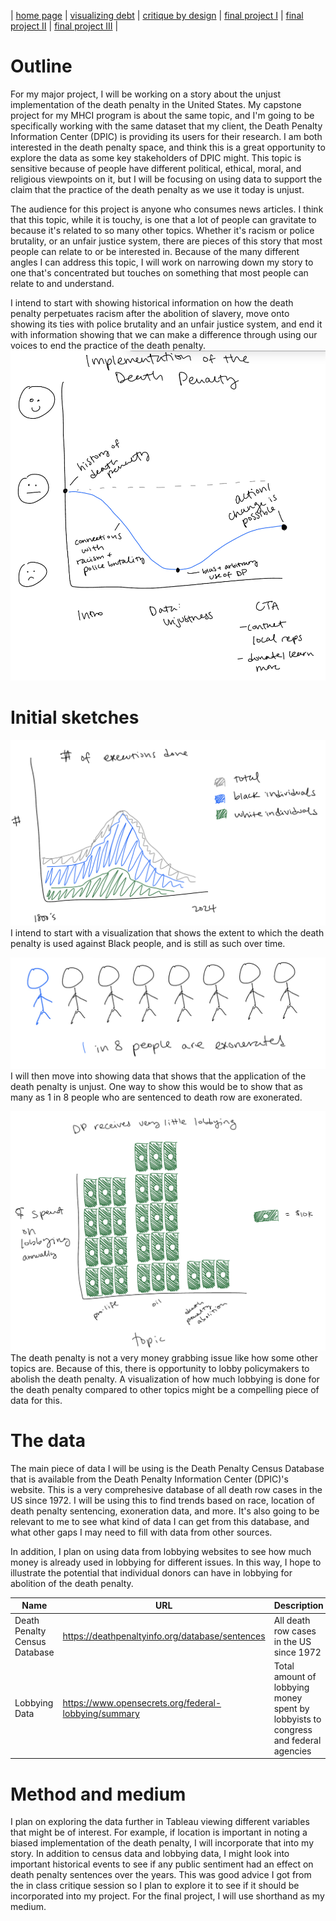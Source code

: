 | [home page](https://laurawei6.github.io/tswd-portfolio/) | [visualizing debt](visualizing-government-debt) | [critique by design](critique-by-design) | [final project I](final-project-part-one) | [final project II](final-project-part-two) | [final project III](final-project-part-three) |

# Outline
For my major project, I will be working on a story about the unjust implementation of the death penalty in the United States. My capstone project for my MHCI program is about the same topic, and I'm going to be specifically working with the same dataset that my client, the Death Penalty Information Center (DPIC) is providing its users for their research. I am both interested in the death penalty space, and think this is a great opportunity to explore the data as some key stakeholders of DPIC might. This topic is sensitive because of people have different political, ethical, moral, and religious viewpoints on it, but I will be focusing on using data to support the claim that the practice of the death penalty as we use it today is unjust.

The audience for this project is anyone who consumes news articles. I think that this topic, while it is touchy, is one that a lot of people can gravitate to because it's related to so many other topics. Whether it's racism or police brutality, or an unfair justice system, there are pieces of this story that most people can relate to or be interested in. Because of the many different angles I can address this topic, I will work on narrowing down my story to one that's concentrated but touches on something that most people can relate to and understand.

I intend to start with showing historical information on how the death penalty perpetuates racism after the abolition of slavery, move onto showing its ties with police brutality and an unfair justice system, and end it with information showing that we can make a difference through using our voices to end the practice of the death penalty.
![Intended Story Arc](story_arc.jpeg)
 
# Initial sketches
![Death Penalty Perpetuates Racism](Sketch-racial_bias.jpeg)
I intend to start with a visualization that shows the extent to which the death penalty is used against Black people, and is still as such over time.

![Death Penalty Unjust](Sketch-exonerations.jpeg)
I will then move into showing data that shows that the application of the death penalty is unjust. One way to show this would be to show that as many as 1 in 8 people who are sentenced to death row are exonerated.

![Death Penalty Lobbying Opportunities](Sketch-lobbying.jpeg)
The death penalty is not a very money grabbing issue like how some other topics are. Because of this, there is opportunity to lobby policymakers to abolish the death penalty. A visualization of how much lobbying is done for the death penalty compared to other topics might be a compelling piece of data for this.

# The data
The main piece of data I will be using is the Death Penalty Census Database that is available from the Death Penalty Information Center (DPIC)'s website. This is a very comprehesive database of all death row cases in the US since 1972. I will be using this to find trends based on race, location of death penalty sentencing, exoneration data, and more. It's also going to be relevant to me to see what kind of data I can get from this database, and what other gaps I may need to fill with data from other sources.

In addition, I plan on using data from lobbying websites to see how much money is already used in lobbying for different issues. In this way, I hope to illustrate the potential that individual donors can have in lobbying for abolition of the death penalty.

| Name | URL | Description |
|------|-----|-------------|
|  Death Penalty Census Database  |  https://deathpenaltyinfo.org/database/sentences  |    All death row cases in the US since 1972   |
|   Lobbying Data   |  https://www.opensecrets.org/federal-lobbying/summary  |   Total amount of lobbying money spent by lobbyists to congress and federal agencies   |

# Method and medium
I plan on exploring the data further in Tableau viewing different variables that might be of interest. For example, if location is important in noting a biased implementation of the death penalty, I will incorporate that into my story. In addition to census data and lobbying data, I might look into important historical events to see if any public sentiment had an effect on death penalty sentences over the years. This was good advice I got from the in class critique session so I plan to explore it to see if it should be incorporated into my project. For the final project, I will use shorthand as my medium.
